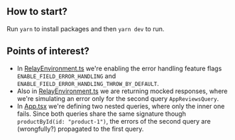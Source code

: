 ## How to start?

Run `yarn` to install packages and then `yarn dev` to run.

## Points of interest?

- In [RelayEnvironment.ts](./src/RelayEnvironment.ts) we're enabling the error handling feature flags `ENABLE_FIELD_ERROR_HANDLING` and `ENABLE_FIELD_ERROR_HANDLING_THROW_BY_DEFAULT`.
- Also in [RelayEnvironment.ts](./src/RelayEnvironment.ts) we are returning mocked responses, where we're simulating an error only for the second query `AppReviewsQuery`.
- In [App.tsx](./src/App.tsx) we're defining two nested queries, where only the inner one fails. Since both queries share the same signature though `productById(id: "product-1")`, the errors of the second query are (wrongfully?) propagated to the first query.
